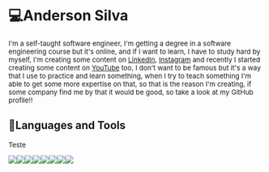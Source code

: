 # 💻Anderson Silva


I'm a self-taught software engineer, I'm getting a degree in a software engineering course but it's online, and if I want to learn, I have to study hard by myself, I'm creating some content on [LinkedIn](https://www.linkedin.com/in/anderson-silva-717179166/), [Instagram](https://www.instagram.com/anderson_josse/) and recently I started creating some content on [YouTube](https://www.youtube.com/channel/UCVT2PoI_I8i9HQjYfFFwTMA) too, I don't want to be famous but it's a way that I use to practice and learn something, when I try to teach something I'm able to get some more expertise on that, so that is the reason I'm creating, if some company find me by that it would be good, so take a look at my GitHub profile!! 

## 🧳Languages and Tools

<html>
  <head>
    <style>
      p {
        font-size: 10pt;
      }
    </style>
  </head>
  <body>
    <p>
      Teste
    </p>
  </body>
</html>

<div style="img {width:80px;}">
  <img src="/assets/python.svg"><img src="/assets/c.svg"><img src="/assets/php.svg";"><img src="/assets/git.svg"><img src="/assets/html.svg"><img src="/assets/css.svg"><img src="/assets/js.svg"><img src="/assets/bash-icon-svgrepo-com.svg">
</div>







